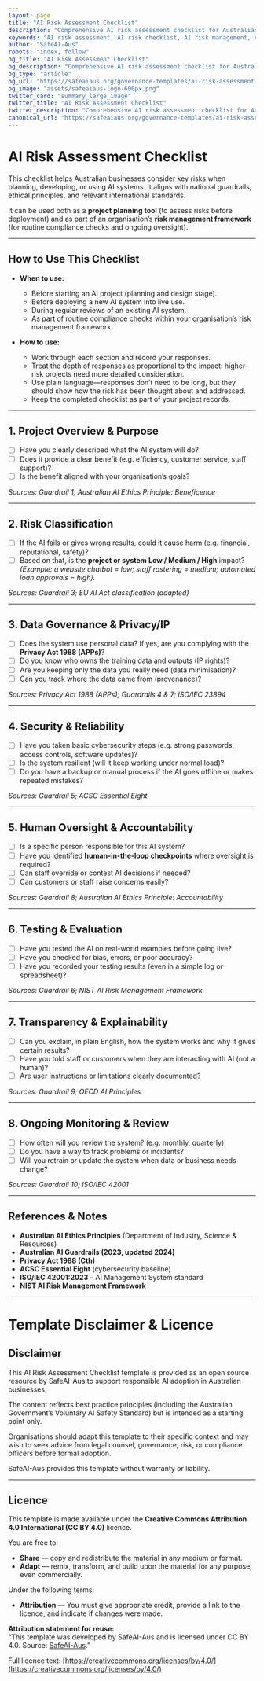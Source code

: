 ```yaml
---
layout: page
title: "AI Risk Assessment Checklist"
description: "Comprehensive AI risk assessment checklist for Australian businesses. Identify, evaluate, and mitigate AI risks before deployment while ensuring compliance with safety standards."
keywords: "AI risk assessment, AI risk checklist, AI risk management, AI safety assessment, AI risk mitigation, Australian AI safety, AI risk evaluation"
author: "SafeAI-Aus"
robots: "index, follow"
og_title: "AI Risk Assessment Checklist"
og_description: "Comprehensive AI risk assessment checklist for Australian businesses"
og_type: "article"
og_url: "https://safeaiaus.org/governance-templates/ai-risk-assessment-checklist/"
og_image: "assets/safeaiaus-logo-600px.png"
twitter_card: "summary_large_image"
twitter_title: "AI Risk Assessment Checklist"
twitter_description: "Comprehensive AI risk assessment checklist for Australian businesses"
canonical_url: "https://safeaiaus.org/governance-templates/ai-risk-assessment-checklist/"
---
```


# AI Risk Assessment Checklist

This checklist helps Australian businesses consider key risks when planning, developing, or using AI systems. It aligns with national guardrails, ethical principles, and relevant international standards.  

It can be used both as a **project planning tool** (to assess risks before deployment) and as part of an organisation’s **risk management framework** (for routine compliance checks and ongoing oversight).  

---

## How to Use This Checklist
- **When to use:**  
  - Before starting an AI project (planning and design stage).  
  - Before deploying a new AI system into live use.  
  - During regular reviews of an existing AI system.  
  - As part of routine compliance checks within your organisation’s risk management framework.  

- **How to use:**  
  - Work through each section and record your responses.  
  - Treat the depth of responses as proportional to the impact: higher-risk projects need more detailed consideration.  
  - Use plain language—responses don’t need to be long, but they should show how the risk has been thought about and addressed.  
  - Keep the completed checklist as part of your project records.  

---

## 1. Project Overview & Purpose
- [ ] Have you clearly described what the AI system will do?  
- [ ] Does it provide a clear benefit (e.g. efficiency, customer service, staff support)?  
- [ ] Is the benefit aligned with your organisation’s goals?  

*Sources: Guardrail 1; Australian AI Ethics Principle: Beneficence*  

---

## 2. Risk Classification
- [ ] If the AI fails or gives wrong results, could it cause harm (e.g. financial, reputational, safety)?  
- [ ] Based on that, is the **project or system** **Low / Medium / High** impact?  
*(Example: a website chatbot = low; staff rostering = medium; automated loan approvals = high).*  

*Sources: Guardrail 3; EU AI Act classification (adapted)*  

---

## 3. Data Governance & Privacy/IP
- [ ] Does the system use personal data? If yes, are you complying with the **Privacy Act 1988 (APPs)**?  
- [ ] Do you know who owns the training data and outputs (IP rights)?  
- [ ] Are you keeping only the data you really need (data minimisation)?  
- [ ] Can you track where the data came from (provenance)?  

*Sources: Privacy Act 1988 (APPs); Guardrails 4 & 7; ISO/IEC 23894*  

---

## 4. Security & Reliability
- [ ] Have you taken basic cybersecurity steps (e.g. strong passwords, access controls, software updates)?  
- [ ] Is the system resilient (will it keep working under normal load)?  
- [ ] Do you have a backup or manual process if the AI goes offline or makes repeated mistakes?  

*Sources: Guardrail 5; ACSC Essential Eight*  

---

## 5. Human Oversight & Accountability
- [ ] Is a specific person responsible for this AI system?  
- [ ] Have you identified **human-in-the-loop checkpoints** where oversight is required?  
- [ ] Can staff override or contest AI decisions if needed?  
- [ ] Can customers or staff raise concerns easily?  

*Sources: Guardrail 8; Australian AI Ethics Principle: Accountability*  

---

## 6. Testing & Evaluation
- [ ] Have you tested the AI on real-world examples before going live?  
- [ ] Have you checked for bias, errors, or poor accuracy?  
- [ ] Have you recorded your testing results (even in a simple log or spreadsheet)?  

*Sources: Guardrail 6; NIST AI Risk Management Framework*  

---

## 7. Transparency & Explainability
- [ ] Can you explain, in plain English, how the system works and why it gives certain results?  
- [ ] Have you told staff or customers when they are interacting with AI (not a human)?  
- [ ] Are user instructions or limitations clearly documented?  

*Sources: Guardrail 9; OECD AI Principles*  

---

## 8. Ongoing Monitoring & Review
- [ ] How often will you review the system? (e.g. monthly, quarterly)  
- [ ] Do you have a way to track problems or incidents?  
- [ ] Will you retrain or update the system when data or business needs change?  

*Sources: Guardrail 10; ISO/IEC 42001*  

---

## References & Notes
- **Australian AI Ethics Principles** (Department of Industry, Science & Resources)  
- **Australian AI Guardrails (2023, updated 2024)**  
- **Privacy Act 1988 (Cth)**  
- **ACSC Essential Eight** (cybersecurity baseline)  
- **ISO/IEC 42001:2023** – AI Management System standard  
- **NIST AI Risk Management Framework**  

---
# Template Disclaimer & Licence

## Disclaimer
This AI Risk Assessment Checklist template is provided as an open source resource by SafeAI-Aus to support responsible AI adoption in Australian businesses.  

The content reflects best practice principles (including the Australian Government’s Voluntary AI Safety Standard) but is intended as a starting point only.  

Organisations should adapt this template to their specific context and may wish to seek advice from legal counsel, governance, risk, or compliance officers before formal adoption.  

SafeAI-Aus provides this template without warranty or liability.  

---

## Licence
This template is made available under the **Creative Commons Attribution 4.0 International (CC BY 4.0)** licence.  

You are free to:  
- **Share** — copy and redistribute the material in any medium or format.  
- **Adapt** — remix, transform, and build upon the material for any purpose, even commercially.  

Under the following terms:  
- **Attribution** — You must give appropriate credit, provide a link to the licence, and indicate if changes were made.  

**Attribution statement for reuse:**  
“This template was developed by SafeAI-Aus and is licensed under CC BY 4.0. Source: [SafeAI-Aus](https://safeaiaus.org/).”  

Full licence text: [https://creativecommons.org/licenses/by/4.0/](https://creativecommons.org/licenses/by/4.0/)  
